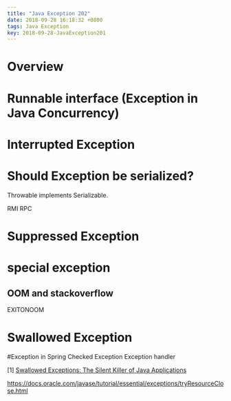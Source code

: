 ```yaml
---
title: "Java Exception 202"
date: 2018-09-28 16:18:32 +0800
tags: Java Exception
key: 2018-09-28-JavaException201
---
```


# Overview

# Runnable interface (Exception in Java Concurrency)

# Interrupted Exception

# Should Exception be serialized?
Throwable implements Serializable.

RMI
RPC

# Suppressed Exception

# special exception
## OOM and stackoverflow
EXITONOOM

# Swallowed Exception
#Exception in Spring
  Checked Exception
  Exception handler


  \[1\] [Swallowed Exceptions: The Silent Killer of Java Applications] 
  
  [Swallowed Exceptions: The Silent Killer of Java Applications]:https://blog.takipi.com/swallowed-exceptions-the-silent-killer-of-java-applications/

  https://docs.oracle.com/javase/tutorial/essential/exceptions/tryResourceClose.html
